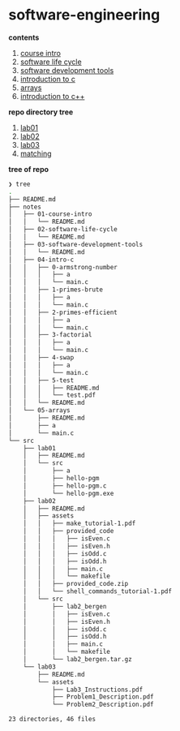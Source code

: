# software-engineering

**contents**

1.  [course intro](./notes/01-course-intro/README.md)
2.  [software life cycle](./notes/02-software-life-cycle/README.md)
3.  [software development tools](./notes/03-software-development-tools/README.md)
4.  [introduction to c](./notes/04-intro-c/README.md)
5.  [arrays](./notes//05-arrays/README.md)
6.  [introduction to c++](./notes/06-intro-c++/README.md)

**repo directory tree**

1.  [lab01](./src/lab01/README.md)
2.  [lab02](./src/lab02/README.md)
3.  [lab03](./src/lab03/EECS348_Lab3/README.md)
4.  [matching](./src/matching)

**tree of repo**
```zsh
❯ tree
.
├── README.md
├── notes
│   ├── 01-course-intro
│   │   └── README.md
│   ├── 02-software-life-cycle
│   │   └── README.md
│   ├── 03-software-development-tools
│   │   └── README.md
│   ├── 04-intro-c
│   │   ├── 0-armstrong-number
│   │   │   ├── a
│   │   │   └── main.c
│   │   ├── 1-primes-brute
│   │   │   ├── a
│   │   │   └── main.c
│   │   ├── 2-primes-efficient
│   │   │   ├── a
│   │   │   └── main.c
│   │   ├── 3-factorial
│   │   │   ├── a
│   │   │   └── main.c
│   │   ├── 4-swap
│   │   │   ├── a
│   │   │   └── main.c
│   │   ├── 5-test
│   │   │   ├── README.md
│   │   │   └── test.pdf
│   │   └── README.md
│   └── 05-arrays
│       ├── README.md
│       ├── a
│       └── main.c
└── src
    ├── lab01
    │   ├── README.md
    │   └── src
    │       ├── a
    │       ├── hello-pgm
    │       ├── hello-pgm.c
    │       └── hello-pgm.exe
    ├── lab02
    │   ├── README.md
    │   ├── assets
    │   │   ├── make_tutorial-1.pdf
    │   │   ├── provided_code
    │   │   │   ├── isEven.c
    │   │   │   ├── isEven.h
    │   │   │   ├── isOdd.c
    │   │   │   ├── isOdd.h
    │   │   │   ├── main.c
    │   │   │   └── makefile
    │   │   ├── provided_code.zip
    │   │   └── shell_commands_tutorial-1.pdf
    │   └── src
    │       ├── lab2_bergen
    │       │   ├── isEven.c
    │       │   ├── isEven.h
    │       │   ├── isOdd.c
    │       │   ├── isOdd.h
    │       │   ├── main.c
    │       │   └── makefile
    │       └── lab2_bergen.tar.gz
    └── lab03
        ├── README.md
        └── assets
            ├── Lab3_Instructions.pdf
            ├── Problem1_Description.pdf
            └── Problem2_Description.pdf

23 directories, 46 files
```
